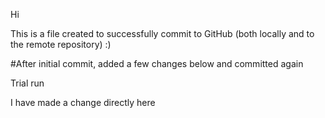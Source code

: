 Hi

This is a file created to successfully commit to GitHub (both locally and to 
the remote repository)    :)


#After initial commit, added a few changes below and committed again

Trial run 

I have made a change directly here
